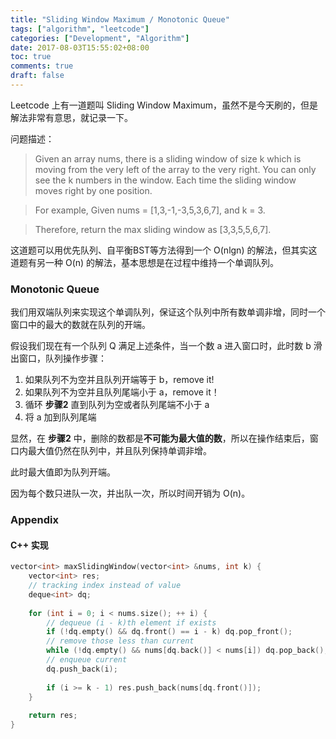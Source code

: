 ```yaml
---
title: "Sliding Window Maximum / Monotonic Queue"
tags: ["algorithm", "leetcode"]
categories: ["Development", "Algorithm"]
date: 2017-08-03T15:55:02+08:00
toc: true
comments: true
draft: false
---
```


Leetcode 上有一道题叫 Sliding Window Maximum，虽然不是今天刷的，但是解法非常有意思，就记录一下。

问题描述：

> Given an array nums, there is a sliding window of size k which is moving from the very left of the array to the very right. You can only see the k numbers in the window. Each time the sliding window moves right by one position.

> For example, Given nums = [1,3,-1,-3,5,3,6,7], and k = 3.

> Therefore, return the max sliding window as [3,3,5,5,6,7].

这道题可以用优先队列、自平衡BST等方法得到一个 O(nlgn) 的解法，但其实这道题有另一种 O(n) 的解法，基本思想是在过程中维持一个单调队列。

### Monotonic Queue

我们用双端队列来实现这个单调队列，保证这个队列中所有数单调非增，同时一个窗口中的最大的数就在队列的开端。

假设我们现在有一个队列 Q 满足上述条件，当一个数 a 进入窗口时，此时数 b 滑出窗口，队列操作步骤：

1. 如果队列不为空并且队列开端等于 b，remove it! 
2. 如果队列不为空并且队列尾端小于 a，remove it！
3. 循环 **步骤2** 直到队列为空或者队列尾端不小于 a
4. 将 a 加到队列尾端

显然，在 **步骤2** 中，删除的数都是**不可能为最大值的数**，所以在操作结束后，窗口内最大值仍然在队列中，并且队列保持单调非增。

此时最大值即为队列开端。

因为每个数只进队一次，并出队一次，所以时间开销为 O(n)。

### Appendix

#### C++ 实现

```cpp
vector<int> maxSlidingWindow(vector<int> &nums, int k) {
    vector<int> res;
    // tracking index instead of value
    deque<int> dq;
    
    for (int i = 0; i < nums.size(); ++ i) {
        // dequeue (i - k)th element if exists
        if (!dq.empty() && dq.front() == i - k) dq.pop_front();
        // remove those less than current
        while (!dq.empty() && nums[dq.back()] < nums[i]) dq.pop_back();
        // enqueue current
        dq.push_back(i);
        
        if (i >= k - 1) res.push_back(nums[dq.front()]);
    }
    
    return res;
}
```
